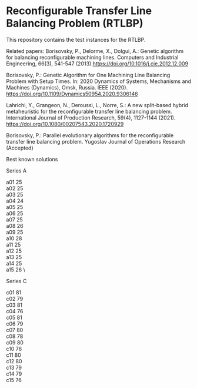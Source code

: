# Reconfigurable Transfer Line Balancing Problem (RTLBP)

This repository contains the test instances for the RTLBP.

Related papers:
Borisovsky, P., Delorme, X., Dolgui, A.: Genetic algorithm for balancing reconfigurable machining lines. 
Computers and Industrial Engineering, 66(3),   541-547 (2013).https://doi.org/10.1016/j.cie.2012.12.009

Borisovsky, P.: Genetic Algorithm for One Machining Line Balancing Problem with Setup Times. In: 2020 Dynamics of Systems, Mechanisms and Machines (Dynamics), Omsk, Russia. IEEE (2020). https://doi.org/10.1109/Dynamics50954.2020.9306146

Lahrichi, Y.,   Grangeon, N.,  Deroussi, L., Norre, S.: A new split-based hybrid metaheuristic for the reconfigurable transfer line balancing problem. International Journal of Production Research, 59(4), 1127-1144  (2021). https://doi.org/10.1080/00207543.2020.1720929

Borisovsky, P.: Parallel evolutionary algorithms for the reconfigurable transfer line balancing problem. Yugoslav Journal of Operations Research (Accepted)

Best known solutions

Series A

a01 25 \
a02 25 \
a03 25 \
a04 24 \
a05 25 \
a06 25 \
a07 25 \
a08 26 \
a09 25 \
a10 28 \
a11 25 \
a12 25 \
a13 25 \
a14 25 \
a15 26 \

Series C

c01 81 \
c02 79 \
c03 81 \
c04 76 \
c05 81 \
c06 79 \
c07 80 \
c08 78 \
c09 80 \
c10 76 \
c11 80 \
c12 80 \
c13 79 \
c14 79 \
c15 76
